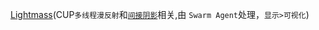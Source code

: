 [Lightmass](https://docs.unrealengine.com/4.27/zh-CN/RenderingAndGraphics/Lightmass/)(CUP`多线程漫反射`和[`间接阴影`](https://docs.unrealengine.com/4.27/zh-CN/RenderingAndGraphics/Lightmass/IndirectLightingCache/)相关,由 `Swarm Agent`处理，`显示>可视化`)